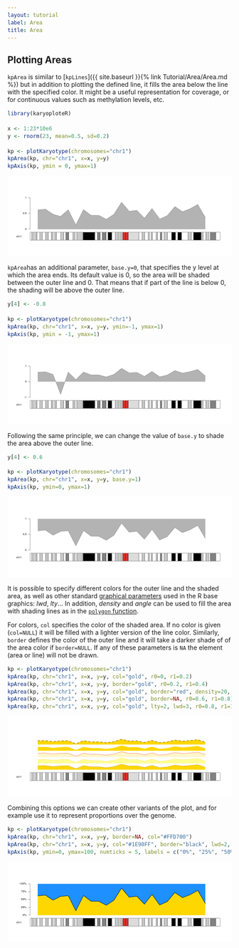 ```yaml
---
layout: tutorial
label: Area
title: Area
---
```





## Plotting Areas

`kpArea` is similar to [`kpLines`]({{ site.baseurl }}{% link Tutorial/Area/Area.md %})
but in addition to plotting the defined line, it fills the area below the line 
with the specified color. It might be a useful representation for coverage, 
or for continuous values such as methylation levels, etc. 



```r
library(karyoploteR)

x <- 1:23*10e6
y <- rnorm(23, mean=0.5, sd=0.2)

kp <- plotKaryotype(chromosomes="chr1")
kpArea(kp, chr="chr1", x=x, y=y)
kpAxis(kp, ymin = 0, ymax=1)
```

![plot of chunk Figure1](images//Figure1-1.png)

`kpArea`has an additional parameter, `base.y=0`, that specifies the y level at 
which the area ends. Its default value is 0, so the area will be shaded between
the outer line and 0. That means that if part of the line is below 0, the 
shading will be above the outer line.


```r
y[4] <- -0.8

kp <- plotKaryotype(chromosomes="chr1")
kpArea(kp, chr="chr1", x=x, y=y, ymin=-1, ymax=1)
kpAxis(kp, ymin = -1, ymax=1)
```

![plot of chunk Figure2](images//Figure2-1.png)

Following the same principle, we can change the value of `base.y` to shade the
area above the outer line.



```r
y[4] <- 0.6

kp <- plotKaryotype(chromosomes="chr1")
kpArea(kp, chr="chr1", x=x, y=y, base.y=1)
kpAxis(kp, ymin=0, ymax=1)
```

![plot of chunk Figure3](images//Figure3-1.png)

It is possible to specify different colors for the outer line and the shaded
area, as well as other standard 
[graphical parameters](https://www.rdocumentation.org/packages/graphics/topics/par)
used in the R base graphics: _lwd_, _lty_... In addition, _density_ and _angle_
can be used to fill the area with shading lines as in the 
[`polygon` function](http://stat.ethz.ch/R-manual/R-devel/library/graphics/html/polygon.html).

For colors, `col` specifies the color of the shaded area. If no color is given 
(`col=NULL`) it will be filled with a lighter version of the line color. 
Similarly, `border` defines the color of the outer line and it will take a 
darker shade of of the area color if `border=NULL`. If any of these parameters
is `NA` the element (area or line) will not be drawn.



```r
kp <- plotKaryotype(chromosomes="chr1")
kpArea(kp, chr="chr1", x=x, y=y, col="gold", r0=0, r1=0.2)
kpArea(kp, chr="chr1", x=x, y=y, border="gold", r0=0.2, r1=0.4)
kpArea(kp, chr="chr1", x=x, y=y, col="gold", border="red", density=20, r0=0.4, r1=0.6)
kpArea(kp, chr="chr1", x=x, y=y, col="gold", border=NA, r0=0.6, r1=0.8)
kpArea(kp, chr="chr1", x=x, y=y, col="gold", lty=2, lwd=3, r0=0.8, r1=1)
```

![plot of chunk Figure4](images//Figure4-1.png)


Combining this options we can create other variants of the plot, and 
for example use it to represent proportions over the genome.


```r
kp <- plotKaryotype(chromosomes="chr1")
kpArea(kp, chr="chr1", x=x, y=y, border=NA, col="#FFD700")
kpArea(kp, chr="chr1", x=x, y=y, col="#1E90FF", border="black", lwd=2, base.y=1)
kpAxis(kp, ymin=0, ymax=100, numticks = 5, labels = c("0%", "25%", "50%", "75%", "100%"))
```

![plot of chunk Figure5](images//Figure5-1.png)



